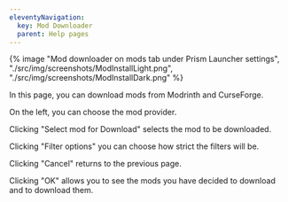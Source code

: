 ```yaml
---
eleventyNavigation:
  key: Mod Downloader
  parent: Help pages
--- 
```


<div class="row">
  <div class="column">
      {% image "Mod downloader on mods tab under Prism Launcher settings", "./src/img/screenshots/ModInstallLight.png", "./src/img/screenshots/ModInstallDark.png" %}
  </div>
</div>

In this page, you can download mods from Modrinth and CurseForge.

On the left, you can choose the mod provider.

Clicking "Select mod for Download" selects the mod to be downloaded.

Clicking "Filter options" you can choose how strict the filters will be.

Clicking "Cancel" returns to the previous page.

Clicking "OK" allows you to see the mods you have decided to download and to download them.
